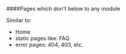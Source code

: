 ####Pages which don't below to any module

Similar to:
- Home
- static pages like: FAQ
- error pages: 404, 403, etc.
